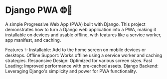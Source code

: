 # Django PWA 🌐📱
A simple Progressive Web App (PWA) built with Django. This project demonstrates how to turn a Django web application into a PWA, making it installable on devices and usable offline, with features like a service worker, app manifest, and caching.

Features ✨
Installable: Add to the home screen on mobile devices or desktops.
Offline Support: Works offline using a service worker and caching strategies.
Responsive Design: Optimized for various screen sizes.
Fast Loading: Improved performance with pre-cached assets.
Django Backend: Leveraging Django's simplicity and power for PWA functionality.
